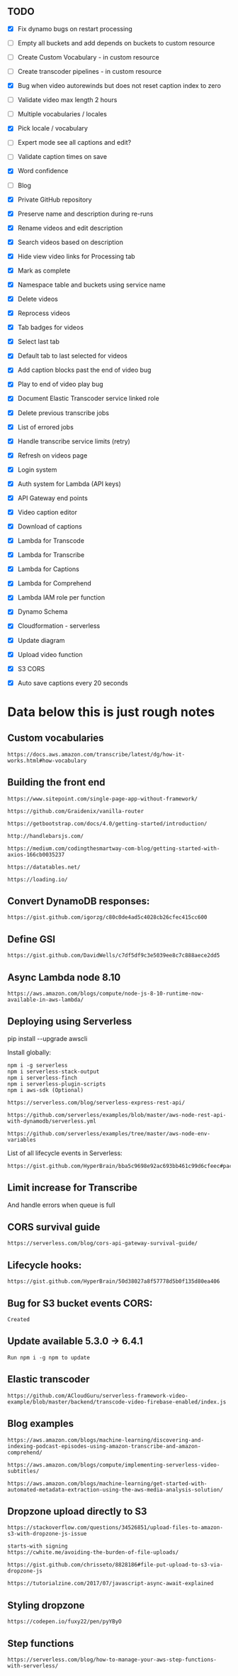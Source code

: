 
## TODO

* [x] Fix dynamo bugs on restart processing
* [ ] Empty all buckets and add depends on buckets to custom resource
* [ ] Create Custom Vocabulary - in custom resource
* [ ] Create transcoder pipelines - in custom resource
* [x] Bug when video autorewinds but does not reset caption index to zero
* [ ] Validate video max length 2 hours
* [ ] Multiple vocabularies / locales
* [x] Pick locale / vocabulary
* [ ] Expert mode see all captions and edit?
* [ ] Validate caption times on save
* [x] Word confidence
* [ ] Blog
* [x] Private GitHub repository
* [x] Preserve name and description during re-runs
* [x] Rename videos and edit description
* [x] Search videos based on description
* [x] Hide view video links for Processing tab
* [x] Mark as complete
* [x] Namespace table and buckets using service name
* [x] Delete videos
* [x] Reprocess videos
* [x] Tab badges for videos
* [x] Select last tab
* [x] Default tab to last selected for videos
* [x] Add caption blocks past the end of video bug
* [x] Play to end of video play bug
* [x] Document Elastic Transcoder service linked role
* [x] Delete previous transcribe jobs
* [x] List of errored jobs
* [x] Handle transcribe service limits (retry)
* [x] Refresh on videos page
* [x] Login system
* [x] Auth system for Lambda (API keys)
* [x] API Gateway end points
* [x] Video caption editor
* [x] Download of captions
* [x] Lambda for Transcode
* [x] Lambda for Transcribe
* [x] Lambda for Captions
* [x] Lambda for Comprehend
* [x] Lambda IAM role per function
* [x] Dynamo Schema
* [x] Cloudformation - serverless
* [x] Update diagram
* [x] Upload video function
* [x] S3 CORS
* [x] Auto save captions every 20 seconds


# Data below this is just rough notes

## Custom vocabularies

	https://docs.aws.amazon.com/transcribe/latest/dg/how-it-works.html#how-vocabulary

## Building the front end

	https://www.sitepoint.com/single-page-app-without-framework/
	
	https://github.com/Graidenix/vanilla-router
	
	https://getbootstrap.com/docs/4.0/getting-started/introduction/
	
	http://handlebarsjs.com/
	
	https://medium.com/codingthesmartway-com-blog/getting-started-with-axios-166cb0035237
	
	https://datatables.net/
	
	https://loading.io/

## Convert DynamoDB responses:

	https://gist.github.com/igorzg/c80c0de4ad5c4028cb26cfec415cc600

## Define GSI

	https://gist.github.com/DavidWells/c7df5df9c3e5039ee8c7c888aece2dd5

## Async Lambda node 8.10

	https://aws.amazon.com/blogs/compute/node-js-8-10-runtime-now-available-in-aws-lambda/

## Deploying using Serverless

pip install --upgrade awscli

Install globally:

	npm i -g serverless
	npm i serverless-stack-output
	npm i serverless-finch
	npm i serverless-plugin-scripts
	npm i aws-sdk (Optional)

	https://serverless.com/blog/serverless-express-rest-api/
	
	https://github.com/serverless/examples/blob/master/aws-node-rest-api-with-dynamodb/serverless.yml
	
	https://github.com/serverless/examples/tree/master/aws-node-env-variables
	
List of all lifecycle events in Serverless:

	https://gist.github.com/HyperBrain/bba5c9698e92ac693bb461c99d6cfeec#package

## Limit increase for Transcribe

And handle errors when queue is full

## CORS survival guide

	https://serverless.com/blog/cors-api-gateway-survival-guide/
	
## Lifecycle hooks:
	
	https://gist.github.com/HyperBrain/50d38027a8f57778d5b0f135d80ea406
	
## Bug for S3 bucket events CORS:

	Created

## Update available 5.3.0 → 6.4.1

	Run npm i -g npm to update 

## Elastic transcoder

	https://github.com/ACloudGuru/serverless-framework-video-example/blob/master/backend/transcode-video-firebase-enabled/index.js

## Blog examples

	https://aws.amazon.com/blogs/machine-learning/discovering-and-indexing-podcast-episodes-using-amazon-transcribe-and-amazon-comprehend/

	https://aws.amazon.com/blogs/compute/implementing-serverless-video-subtitles/

	https://aws.amazon.com/blogs/machine-learning/get-started-with-automated-metadata-extraction-using-the-aws-media-analysis-solution/

## Dropzone upload directly to S3

	https://stackoverflow.com/questions/34526851/upload-files-to-amazon-s3-with-dropzone-js-issue
	
	starts-with signing
	https://cwhite.me/avoiding-the-burden-of-file-uploads/
	
	https://gist.github.com/chrisseto/8828186#file-put-upload-to-s3-via-dropzone-js
	
	https://tutorialzine.com/2017/07/javascript-async-await-explained

## Styling dropzone

	https://codepen.io/fuxy22/pen/pyYByO

## Step functions

	https://serverless.com/blog/how-to-manage-your-aws-step-functions-with-serverless/



